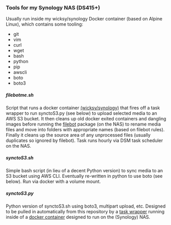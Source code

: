 ### Tools for my Synology NAS (DS415+)

Usually run inside my wicksy/synology Docker container (based on Alpine Linux), which contains some tooling:

- git
- vim
- curl
- wget
- bash
- python
- pip
- awscli
- boto
- boto3

##### filebotme.sh

Script that runs a docker container [(wicksy/synology)](https://github.com/wicksy/docker-lab/tree/master/synology) that fires off a task wrapper to run synctoS3.py (see below) to upload selected media to an AWS S3 bucket. It then cleans up old docker exited containers and dangling images before running the [filebot](http://www.filebot.net/) package (on the NAS) to rename media files and move into folders with appropriate names (based on filebot rules). Finally it cleans up the source area of any unprocessed files (usually duplicates so ignored by filebot). Task runs hourly via DSM task scheduler on the NAS.

##### synctoS3.sh

Simple bash script (in lieu of a decent Python version) to sync media to an S3 bucket using AWS CLI. Eventually re-written in python to use boto (see below). Run via docker with a volume mount.

##### synctoS3.py

Python version of synctoS3.sh using boto3, multipart upload, etc. Designed to be pulled in automatically from this repository by a [task wrapper](https://github.com/wicksy/docker-lab/blob/master/synology/docker/py/synology-task-wrapper.py) running inside of a [docker container](https://github.com/wicksy/docker-lab/tree/master/synology) designed to run on the (Synology) NAS.

